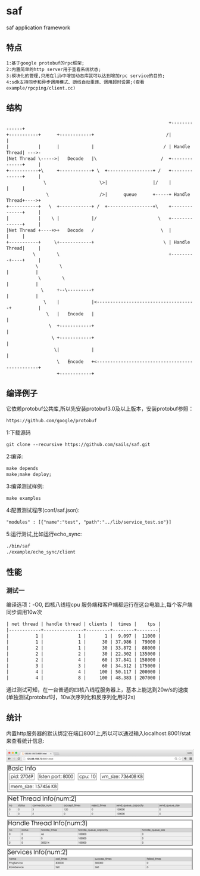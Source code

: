 saf
===

saf application framework

## 特点 ##

    1:基于google protobuf的rpc框架;
    2:内置简单的http server用于查看系统状态;
    3:模块化的管理,只用在lib中增加动态库就可以达到增加rpc service的目的;
    4:sdk支持同步和异步调用模式、断线自动重连、调用超时设置;(查看example/rpcping/client.cc)



## 结构 ##

                                                                 +--------------+
    +-----------+      +------------+                           /|              |
    |           |      |            |                          / | Handle Thread| --->-
    |Net Thread \----->|   Decode   |\                        /  +--------------+     |
    +-----------+\     +------------+ \  +-----------------+ /   +--------------+     |
                  \                    \>|                 |/    |              |     |
                   \                   />|      queue      +-----+ Handle Thread+---->+
    +-----------+   \  +------------+ /  +-----------------+\    +--------------+     |
    |           |    \ |            |/                       \   +--------------+     |
    |Net Thread +----+>+   Decode   /                         \  |              |     |
    +-----------+     \+------------+                          \ | Handle Thread|     |
              \        \                                         +---------+----+     |
               \        \                                                  |          |
                \        \                                                 |          |
                 \     +--\---------+                                      |          |
                  \    |            |<-------------------------------------+          |
                   \   |   Encode   |                                                 |
                    \  +------------+                                                 |
                     \ +------------+                                                 |
                      \|            |                                                 |
                       \   Encode   +<------------------------------------------------+
                       +------------+



## 编译例子 ##

它依赖protobuf公共库,所以先安装protobuf3.0及以上版本，安装protobuf参照：

    https://github.com/google/protobuf

1:下载源码

    git clone --recursive https://github.com/sails/saf.git

2:编译:

    make depends
    make;make deploy;

3:编译测试样例:

    make examples

4:配置测试程序(conf/saf.json):

    "modules" : [{"name":"test", "path":"../lib/service_test.so"}]

5:运行测试,比如运行echo_sync:

    ./bin/saf
    ./example/echo_sync/client


## 性能 ##

### 测试一 ###

编译选项：-O0, 四核八线程cpu
服务端和客户端都运行在这台电脑上,每个客户端同步调用10w次

    | net thread | handle thread | clients |  times |    tps |
    |------------+---------------+---------+--------+--------|
    |          1 |             1 |       1 |  9.097 |  11000 |
    |          1 |             1 |      30 | 37.986 |  79000 |
    |          2 |             1 |      30 | 33.872 |  88000 |
    |          2 |             2 |      30 | 22.302 | 135000 |
    |          2 |             4 |      60 | 37.841 | 158000 |
    |          3 |             3 |      60 | 34.312 | 175000 |
    |          4 |             4 |     100 | 50.117 | 200000 |
    |          4 |             8 |     100 | 48.383 | 207000 |



通过测试可知，在一台普通的四核八线程服务器上，基本上能达到20w/s的速度
(单独测试protobuf时，10w次序列化和反序列化用时2s)

## 统计 ##
内置http服务器的默认绑定在端口8001上,所以可以通过输入localhost:8001/stat来查看统计信息:

![stat](./static/Screenshot/stat.png)
